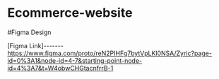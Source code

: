 # Ecommerce-website
#Figma Design

[Figma Link]-------https://www.figma.com/proto/reN2PIHFg7bytVpLKl0NSA/Zyric?page-id=0%3A1&node-id=4-7&starting-point-node-id=4%3A7&t=W4obwCHGtacnfrrB-1
